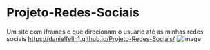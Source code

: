 # Projeto-Redes-Sociais
 Um site com iframes e que direcionam o usuario até as minhas redes sociais
 https://danielfelin1.github.io/Projeto-Redes-Sociais/
 ![image](https://user-images.githubusercontent.com/91913746/207473799-eecc0596-a414-49b4-9164-a720e9c7d8d8.png)

